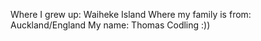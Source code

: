 Where I grew up: Waiheke Island
Where my family is from: Auckland/England
My name: Thomas Codling :))